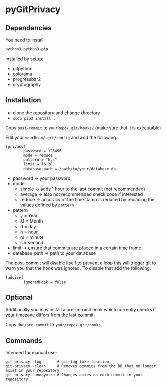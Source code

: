 # pyGitPrivacy

## Dependencies

You need to install:

`python3 python3-pip`

Installed by setup:

- gitpython
- colorama
- progressbar2
- cryptography

## Installation

+ clone the repository and change directory
+ `sudo pip3 install .`

Copy `post-commit` to `yourRepo/.git/hooks/` (make sure that it is executable)

Edit your `yourRepo/.git/config` and add the following:

```
[privacy]
        password = 123456
        mode = reduce
        pattern = "h,s"
        limit = 16-20
        database_path = /path/to/your/database.db
```
+ password -> your password
+ mode
    + simple -> adds 1 hour to the last commit (not recommended)
    + average -> also not recommended check code if interested
    + reduce -> accuracy of the timestamp is reduced by replacing the values defined by `pattern`
+ pattern
    + y = Year
    + M = Month
    + d = day
    + h = hour
    + m = minute
    + s = second
+ limit -> ensure that commits are placed in a certain time frame
+ database_path -> path to your database

The post-commit will disable itself to prevent a loop this will trigger git to warn you that the hook was ignored.
To disable that add the following:
```
[advice]
        ignoredHook = false
```

## Optional

Additionally you may install a pre-commit hook which currently checks if your timezone differs from the last commit.

Copy `doc/pre-commit` to `your/repo/.git/hooks`

## Commands

Intended for manual use:

```
git-privacy -log       # git log like function
git-privacy -clean     # Removes commits from the DB that no longer exist in your repository
git-privacy -anonymize # Changes dates on each commit in your repository
```